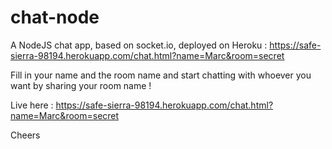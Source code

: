 # chat-node
A NodeJS chat app, based on socket.io, deployed on Heroku : https://safe-sierra-98194.herokuapp.com/chat.html?name=Marc&room=secret

Fill in your name and the room name and start chatting with whoever you want by sharing your room name ! 

Live here : https://safe-sierra-98194.herokuapp.com/chat.html?name=Marc&room=secret

Cheers
